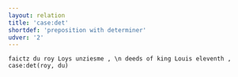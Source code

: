 ```yaml
---
layout: relation
title: 'case:det'
shortdef: 'preposition with determiner'
udver: '2'
---
```


~~~ sdparse
faictz du roy Loys unziesme , \n deeds of king Louis eleventh ,
case:det(roy, du) 
~~~
